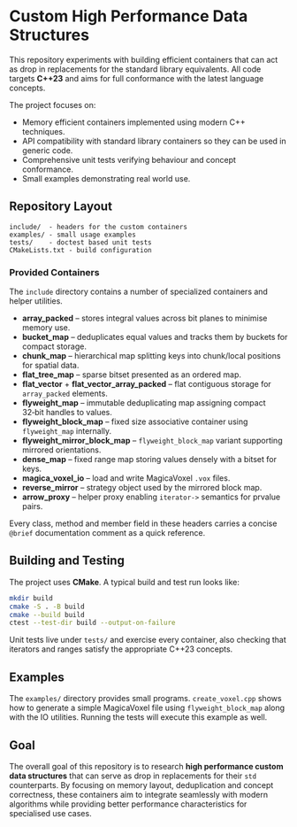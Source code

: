 # Custom High Performance Data Structures

This repository experiments with building efficient containers that can act as drop in replacements for the standard library equivalents.  All code targets **C++23** and aims for full conformance with the latest language concepts.

The project focuses on:

* Memory efficient containers implemented using modern C++ techniques.
* API compatibility with standard library containers so they can be used in generic code.
* Comprehensive unit tests verifying behaviour and concept conformance.
* Small examples demonstrating real world use.

## Repository Layout

```
include/  - headers for the custom containers
examples/ - small usage examples
tests/    - doctest based unit tests
CMakeLists.txt - build configuration
```

### Provided Containers

The `include` directory contains a number of specialized containers and helper utilities.

- **array_packed** – stores integral values across bit planes to minimise memory use.
- **bucket_map** – deduplicates equal values and tracks them by buckets for compact storage.
- **chunk_map** – hierarchical map splitting keys into chunk/local positions for spatial data.
- **flat_tree_map** – sparse bitset presented as an ordered map.
- **flat_vector** + **flat_vector_array_packed** – flat contiguous storage for `array_packed` elements.
- **flyweight_map** – immutable deduplicating map assigning compact 32‑bit handles to values.
- **flyweight_block_map** – fixed size associative container using `flyweight_map` internally.
- **flyweight_mirror_block_map** – `flyweight_block_map` variant supporting mirrored orientations.
- **dense_map** – fixed range map storing values densely with a bitset for keys.
- **magica_voxel_io** – load and write MagicaVoxel `.vox` files.
- **reverse_mirror** – strategy object used by the mirrored block map.
- **arrow_proxy** – helper proxy enabling `iterator->` semantics for prvalue pairs.

Every class, method and member field in these headers carries a concise `@brief` documentation comment as a quick reference.

## Building and Testing

The project uses **CMake**. A typical build and test run looks like:

```bash
mkdir build
cmake -S . -B build
cmake --build build
ctest --test-dir build --output-on-failure
```

Unit tests live under `tests/` and exercise every container, also checking that iterators and ranges satisfy the appropriate C++23 concepts.

## Examples

The `examples/` directory provides small programs. `create_voxel.cpp` shows how to generate a simple MagicaVoxel file using `flyweight_block_map` along with the IO utilities. Running the tests will execute this example as well.

## Goal

The overall goal of this repository is to research **high performance custom data structures** that can serve as drop in replacements for their `std` counterparts.  By focusing on memory layout, deduplication and concept correctness, these containers aim to integrate seamlessly with modern algorithms while providing better performance characteristics for specialised use cases.

